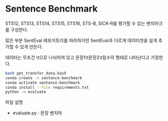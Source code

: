 Sentence Benchmark
==================

STS12, STS13, STS14, STS15, STS16, STS-B, SICK-R를 평가할 수 있는 벤치마크를 구성한다.

많은 부분 SentEval 레포지토리를 따라하지만 SentEval과 다르게 데이터셋을 쉽게 추가할 수 있게 만든다.

데이터는 무조건 \t으로 나뉘어져 있고 문장1\t문장2\t점수의 형태로 나타난다고 가정한다.

```bash
bash get_transfer_data.bash
conda create -n sentence-benchmark
conda activate sentence-benchmark
conda install --file requirements.txt
python -m evaluate
```

파일 설명

* evaluate.py : 문장 벤치마